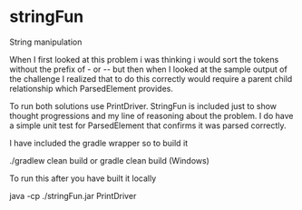 # stringFun
String manipulation


When I first looked at this problem i was thinking i would sort the tokens without the prefix 
of - or -- but then when I looked at the sample output of the challenge I realized that to do this
correctly would require a parent child relationship which ParsedElement provides.

To run both solutions use PrintDriver.  StringFun is included just to show thought progressions and my 
line of reasoning about the problem.  I do have a simple unit test for 
ParsedElement that confirms it was parsed correctly.


I have included the gradle wrapper so to build it

./gradlew clean build
or 
gradle clean build (Windows)


To run this after you have built it locally

java -cp ./stringFun.jar PrintDriver

